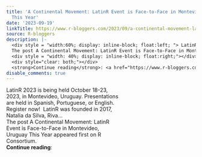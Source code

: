 ```yaml
---
title: 'A Continental Movement: LatinR Event is Face-to-Face in Montevideo, Uruguay
  This Year'
date: '2023-09-19'
linkTitle: https://www.r-bloggers.com/2023/09/a-continental-movement-latinr-event-is-face-to-face-in-montevideo-uruguay-this-year/
source: R-bloggers
description: |-
  <div style = "width:60%; display: inline-block; float:left; "> LatinR 2023 is being held October 18-23, 2023, in Montevideo, Uruguay. Presentations are held in Spanish, Portuguese, or English. Register now!  LatinR was founded in 2017, Natalia da Silva, Riva...<br />
  The post A Continental Movement: LatinR Event is Face-to-Face in Montevideo, Uruguay This Year appeared first on R Consortium.</div>
  <div style = "width: 40%; display: inline-block; float:right;"></div>
  <div style="clear: both;"></div>
  <strong>Continue reading</strong>: <a href="https://www.r-bloggers.com/2023/09/a-continental-mov ...
disable_comments: true
---
```

<div style = "width:60%; display: inline-block; float:left; "> LatinR 2023 is being held October 18-23, 2023, in Montevideo, Uruguay. Presentations are held in Spanish, Portuguese, or English. Register now!  LatinR was founded in 2017, Natalia da Silva, Riva...<br />
The post A Continental Movement: LatinR Event is Face-to-Face in Montevideo, Uruguay This Year appeared first on R Consortium.</div>
<div style = "width: 40%; display: inline-block; float:right;"></div>
<div style="clear: both;"></div>
<strong>Continue reading</strong>: <a href="https://www.r-bloggers.com/2023/09/a-continental-mov ...